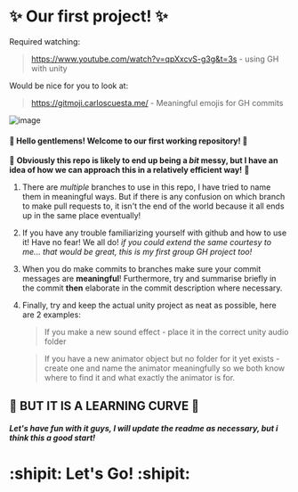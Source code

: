 # :sparkles: Our first project! :sparkles:

Required watching:
  > https://www.youtube.com/watch?v=qpXxcvS-g3g&t=3s - using GH with unity
  
Would be nice for you to look at:
  > https://gitmoji.carloscuesta.me/ - Meaningful emojis for GH commits

![image](https://user-images.githubusercontent.com/56073739/93709224-7ea78380-fb34-11ea-9ccf-31be8481e471.png)

#### :tada: Hello gentlemens! Welcome to our first working repository! :tada:

:construction: **Obviously this repo is likely to end up being a _bit_ messy, but I have an idea of how we can approach this in a relatively efficient way!** :construction:

1. There are _multiple_ branches to use in this repo, I have tried to name them in meaningful ways. But if there is any confusion on which branch to make pull requests to, it isn't the end of the world because it all ends up in the same place eventually!

2. If you have any trouble familiarizing yourself with github and how to use it! Have no fear! We all do! _if you could extend the same courtesy to me... that would be great, this is my first group GH project too!_

3. When you do make commits to branches make sure your commit messages are __meaningful__! Furthermore, try and summarise briefly in the commit __then__ elaborate in the commit description where necessary.

4. Finally, try and keep the actual unity project as neat as possible, here are 2 examples:
      > If you make a new sound effect - place it in the correct unity audio folder
  
      > If you have a new animator object but no folder for it yet exists - create one and name the animator        meaningfully so we both know where to find it and what exactly the animator is for.

## :wrench: BUT IT IS A LEARNING CURVE :wrench:
##### Let's have fun with it guys, I will update the readme as necessary, but i think this a good start!

# :shipit: Let's Go! :shipit:
